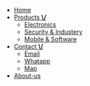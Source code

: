 
<html>
<head>

<link type="text/css" rel="stylesheet" href="zegtech-files/mystyle.css"/>
</head>
<body>
<div id="cover">
	<div id="menu">
			<ul>
			<li><a href="#">Home</a></li>
			<li><a href="#">Products     <b>\/</b> </a>
				<ul>
					<li><a href="#">Electronics</a></li>
					<li><a href="#">Security & Industery</a></li>
					<li><a href="#">Mobile & Software</a></li>
				</ul></li>			
			<li><a href="#">Contact    <b>\/</b></a>
					<ul>
					<li><a href="#">Email</a></li>
					<li><a href="#">Whatapp</a></li>
					<li><a href="#">Map</a></li>
				</ul>
			</li>
			<li><a href="#">About-us</a></li>
		</ul>		
	</div>
</div>	
	
	
	
	
	
	
</body>
</html>
